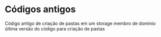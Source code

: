 # Códigos antigos
Código antigo de criação de pastas em um storage membro de domínio
última versão do código para criação de pastas
